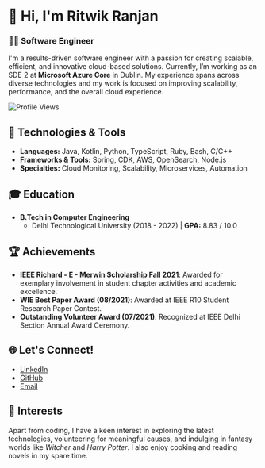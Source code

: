 # 👋 Hi, I'm Ritwik Ranjan

### 🧑‍💻 Software Engineer

I'm a results-driven software engineer with a passion for creating scalable, efficient, and innovative cloud-based solutions. Currently, I’m working as an SDE 2 at **Microsoft Azure Core** in Dublin. My experience spans across diverse technologies and my work is focused on improving scalability, performance, and the overall cloud experience.

![Profile Views](https://komarev.com/ghpvc/?username=ritwikranjan&color=blueviolet)

## 🔧 Technologies & Tools
- **Languages:** Java, Kotlin, Python, TypeScript, Ruby, Bash, C/C++
- **Frameworks & Tools:** Spring, CDK, AWS, OpenSearch, Node.js
- **Specialties:** Cloud Monitoring, Scalability, Microservices, Automation

## 🎓 Education
- **B.Tech in Computer Engineering**
  - Delhi Technological University (2018 - 2022) | **GPA:** 8.83 / 10.0

## 🏆 Achievements
- **IEEE Richard - E - Merwin Scholarship Fall 2021**: Awarded for exemplary involvement in student chapter activities and academic excellence.
- **WIE Best Paper Award (08/2021)**: Awarded at IEEE R10 Student Research Paper Contest.
- **Outstanding Volunteer Award (07/2021)**: Recognized at IEEE Delhi Section Annual Award Ceremony.

## 🌐 Let's Connect!
- [LinkedIn](https://linkedin.com/in/ranjanritwik)
- [GitHub](https://github.com/ritwikranjan)
- [Email](mailto:ritwikranjan99@gmail.com)

## 🌱 Interests
Apart from coding, I have a keen interest in exploring the latest technologies, volunteering for meaningful causes, and indulging in fantasy worlds like *Witcher* and *Harry Potter*. I also enjoy cooking and reading novels in my spare time.
